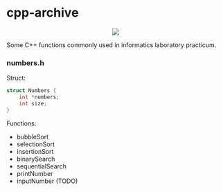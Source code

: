 # cpp-archive

<p align="center">
    <img src=https://anime-girls-holding-programming-books.netlify.app/static/4a00ee5a5a9ac67a26fc0d3e44123dab/5890a/Sakura_Nene_CPP_Covered.jpg>
</p>

Some C++ functions commonly used in informatics laboratory practicum.

### numbers.h
Struct:
```c++
struct Numbers {
    int *numbers;
    int size;
}
```

Functions:
- bubbleSort
- selectionSort
- insertionSort
- binarySearch
- sequentialSearch
- printNumber
- inputNumber (TODO)
